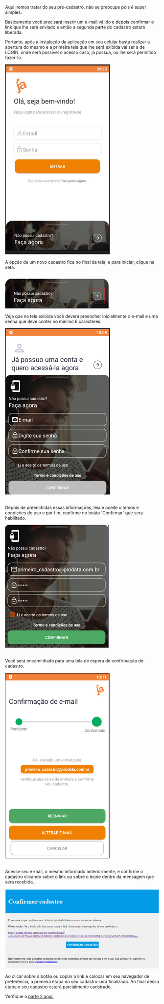 Aqui iremos tratar do seu pré-cadastro, não se preocupe pois é super simples.

Basicamente você precisará inserir um e-mail válido e depois confirmar o link que lhe será enviado e então a segunda parte do cadastro estará liberada.

Portanto, após a instalação da aplicação em seu celular basta realizar a abertura do mesmo e a primeira tela que lhe será exibida vai ser a de LOGIN, onde será possível o acesso caso, já possua, ou lhe será permitido fazer-lo.

![image.png](/.attachments/image-8ab746c7-53f2-45f7-8da5-61b7740827cf.png)

A opção de um novo cadastro fica no final da tela, e para iniciar, clique na seta.

![image.png](/.attachments/image-c56e2e4d-9142-4111-8a81-e41fe3c70a2b.png)

Veja que na tela exibida você deverá preencher inicialmente o e-mail e uma senha que deve conter no minimo 6 caracteres.

![image.png](/.attachments/image-fb2d6809-abe9-491e-8851-9fe250ba5a77.png)<br><br>

Depois de preenchidas essas informações, leia e aceite o temos e condições de uso e por fim, confirme no botão 'Confirmar' que sera habilitado.

![image.png](/.attachments/image-8fbcd161-86bd-403c-b8aa-19d0062676d4.png)<br><br>

Você será encaminhado para uma tela de espera de confirmação de cadastro.

![image.png](/.attachments/image-f8c489bc-bb9a-465b-85bd-cc2b5d89b9ab.png)<br><Br>


Acesse seu e-mail, o mesmo informado anteriormente, e confirme o cadastro clicando sobre o link ou sobre o ícone dentro da mensagem que será recebida.

![image.png](/.attachments/image-f53e7e0d-e5d0-4d25-a2b9-a61ea6b2fed3.png)

Ao clicar sobre o botão ou copiar o link e colocar em seu navegador de preferência, a primeira etapa do seu cadastro será finalizada. Ao final dessa etapa o seu cadastro estará parcialmente cadstrado.

Verifique a [parte 2 aqui.](/ABT-%2D-app-para-uso-no-transporte-público/2.-Cadastrando-sua-conta-de-acesso/2.2.-Concluindo-o-cadastro)


